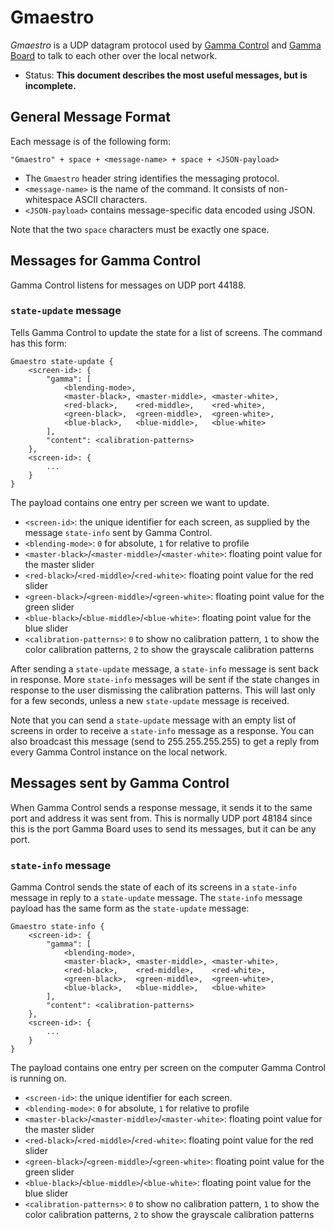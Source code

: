 #  Gmaestro

*Gmaestro* is a UDP datagram protocol used by [Gamma Control] and [Gamma Board] to talk to each other over the local network.

[Gamma Control]: https://michelf.ca/gamma-control/
[Gamma Board]: https://michelf.ca/gamma-board/

- Status: **This document describes the most useful messages, but is incomplete.**

## General Message Format

Each message is of the following form:
```
"Gmaestro" + space + <message-name> + space + <JSON-payload>
```
- The `Gmaestro` header string identifies the messaging protocol.
- `<message-name>` is the name of the command. It consists of non-whitespace ASCII characters.
- `<JSON-payload>` contains message-specific data encoded using JSON.

Note that the two `space` characters must be exactly one space.

## Messages for Gamma Control

Gamma Control listens for messages on UDP port 44188.

### `state-update` message

Tells Gamma Control to update the state for a list of screens. The command has this form:
```
Gmaestro state-update {
	<screen-id>: {
		"gamma": [
			<blending-mode>,
			<master-black>, <master-middle>, <master-white>,
			<red-black>,    <red-middle>,    <red-white>,
			<green-black>,  <green-middle>,  <green-white>,
			<blue-black>,   <blue-middle>,   <blue-white>
		],
		"content": <calibration-patterns>
	},
	<screen-id>: {
		...
	}
}
```
The payload contains one entry per screen we want to update.

- `<screen-id>`: the unique identifier for each screen, as supplied by the message `state-info` sent by Gamma Control.
- `<blending-mode>`: `0` for absolute, `1` for relative to profile
- `<master-black>`/`<master-middle>`/`<master-white>`: floating point value for the master slider
- `<red-black>`/`<red-middle>`/`<red-white>`: floating point value for the red slider
- `<green-black>`/`<green-middle>`/`<green-white>`: floating point value for the green slider
- `<blue-black>`/`<blue-middle>`/`<blue-white>`: floating point value for the blue slider
- `<calibration-patterns>`: `0` to show no calibration pattern, `1` to show the color calibration patterns, `2` to show the grayscale calibration patterns

After sending a `state-update` message, a `state-info` message is sent back in response. More `state-info` messages will be sent if the state changes in response to the user dismissing the calibration patterns. This will last only for a few seconds, unless a new `state-update` message is received.

Note that you can send a `state-update` message with an empty list of screens in order to receive a `state-info` message as a response. You can also broadcast this message (send to 255.255.255.255) to get a reply from every Gamma Control instance on the local network.

## Messages sent by Gamma Control

When Gamma Control sends a response message, it sends it to the same port and address it was sent from. This is normally UDP port 48184 since this is the port Gamma Board uses to send its messages, but it can be any port.

### `state-info` message

Gamma Control sends the state of each of its screens in a `state-info` message in reply to a `state-update` message. The `state-info` message payload has the same form as the `state-update` message: 
```
Gmaestro state-info {
	<screen-id>: {
		"gamma": [
			<blending-mode>,
			<master-black>, <master-middle>, <master-white>,
			<red-black>,    <red-middle>,    <red-white>,
			<green-black>,  <green-middle>,  <green-white>,
			<blue-black>,   <blue-middle>,   <blue-white>
		],
		"content": <calibration-patterns>
	},
	<screen-id>: {
		...
	}
}
```
The payload contains one entry per screen on the computer Gamma Control is running on.

- `<screen-id>`: the unique identifier for each screen.
- `<blending-mode>`: `0` for absolute, `1` for relative to profile
- `<master-black>`/`<master-middle>`/`<master-white>`: floating point value for the master slider
- `<red-black>`/`<red-middle>`/`<red-white>`: floating point value for the red slider
- `<green-black>`/`<green-middle>`/`<green-white>`: floating point value for the green slider
- `<blue-black>`/`<blue-middle>`/`<blue-white>`: floating point value for the blue slider
- `<calibration-patterns>`: `0` to show no calibration pattern, `1` to show the color calibration patterns, `2` to show the grayscale calibration patterns

